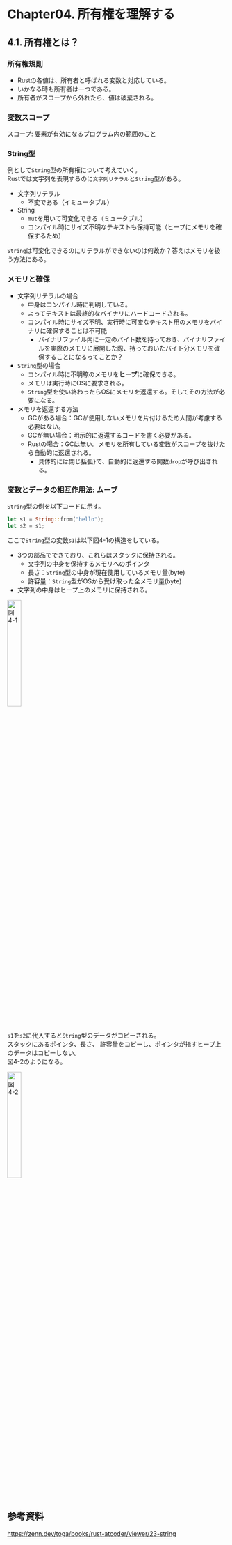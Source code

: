 # Chapter04. 所有権を理解する
## 4.1. 所有権とは？
### 所有権規則
* Rustの各値は、所有者と呼ばれる変数と対応している。
* いかなる時も所有者は一つである。
* 所有者がスコープから外れたら、値は破棄される。
### 変数スコープ
スコープ: 要素が有効になるプログラム内の範囲のこと
### String型
例として`String`型の所有権について考えていく。  
Rustでは文字列を表現するのに`文字列リテラル`と`String`型がある。
* 文字列リテラル
    * 不変である（イミュータブル）
* String
    * `mut`を用いて可変化できる（ミュータブル）
    * コンパイル時にサイズ不明なテキストも保持可能（ヒープにメモリを確保するため）

`String`は可変化できるのにリテラルができないのは何故か？答えはメモリを扱う方法にある。
### メモリと確保
* 文字列リテラルの場合
    * 中身はコンパイル時に判明している。
    * よってテキストは最終的なバイナリにハードコードされる。
    * コンパイル時にサイズ不明、実行時に可変なテキスト用のメモリをバイナリに確保することは不可能
        * バイナリファイル内に一定のバイト数を持っておき、バイナリファイルを実際のメモリに展開した際、持っておいたバイト分メモリを確保することになるってことか？
* `String`型の場合
    * コンパイル時に不明瞭のメモリを**ヒープ**に確保できる。
    * メモリは実行時にOSに要求される。
    * `String`型を使い終わったらOSにメモリを返還する。そしてその方法が必要になる。
* メモリを返還する方法
    * GCがある場合：GCが使用しないメモリを片付けるため人間が考慮する必要はない。
    * GCが無い場合：明示的に返還するコードを書く必要がある。
    * Rustの場合：GCは無い。メモリを所有している変数がスコープを抜けたら自動的に返還される。
        * 具体的には閉じ括弧`}`で、自動的に返還する関数`drop`が呼び出される。
### 変数とデータの相互作用法: ムーブ
`String`型の例を以下コードに示す。
```Rust
let s1 = String::from("hello");
let s2 = s1;
```
ここで`String`型の変数`s1`は以下図4-1の構造をしている。
* 3つの部品でできており、これらはスタックに保持される。
    * 文字列の中身を保持するメモリへのポインタ
    * 長さ：`String`型の中身が現在使用しているメモリ量(byte)
    * 許容量：`String`型がOSから受け取った全メモリ量(byte)
* 文字列の中身はヒープ上のメモリに保持される。

<img src="https://doc.rust-jp.rs/book-ja/img/trpl04-01.svg" alt="図4-1" width="25%" title="図4-1">

`s1`を`s2`に代入すると`String`型のデータがコピーされる。  
スタックにあるポインタ、長さ、 許容量をコピーし、ポインタが指すヒープ上のデータはコピーしない。  
図4-2のようになる。

<img src="https://doc.rust-jp.rs/book-ja/img/trpl04-02.svg" alt="図4-2" width="25%" title="図4-2">

## 参考資料
https://zenn.dev/toga/books/rust-atcoder/viewer/23-string